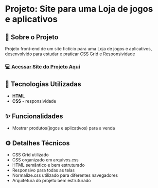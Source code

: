 <h1>Projeto: Site para uma Loja de jogos e aplicativos</h1>

<h2>📌 Sobre o Projeto</h2>
<p>Projeto front-end de um site fictício para uma Loja de jogos e aplicativos, desenvolvido para estudar e praticar CSS Grid e Responsividade</p>

<h3>💻<a href="https://deangelleses.github.io/loja_ficticia_de_jogos_e_apps-HTML-CSS/" target="_blank"> Acessar Site do Projeto Aqui</a></h3>

<h2>🚀 Tecnologias Utilizadas</h2>
<ul>
  <li><b>HTML</b></li>
  <li><b>CSS</b> - responsividade</li>
</ul>

<h2>✨ Funcionalidades</h2>
<ul>
  <li>Mostrar produtos(jogos e aplicativos) para a venda</li>
</ul>

<h2>⚙️ Detalhes Técnicos</h2>
<ul>
  <li>CSS Grid utilizado</li>
  <li>CSS organizado em arquivos.css</li>
  <li>HTML semântico e bem estruturado</li>
  <li>Responsivo para todas as telas</li>
  <li>Normalize.css utilizado para diferentes navegadores</li>
  <li>Arquitetura do projeto bem estruturado</li>
</ul>
